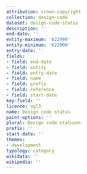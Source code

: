 ```yaml
---
attribution: crown-copyright
collection: design-code
dataset: design-code-status
description: ''
end-date: ''
entity-maximum: '622999'
entity-minimum: '622000'
entry-date: ''
fields:
- field: end-date
- field: entity
- field: entry-date
- field: name
- field: prefix
- field: reference
- field: start-date
key-field: ''
licence: ogl3
name: Design code status
paint-options: ''
plural: Design code statuses
prefix: ''
start-date: ''
themes:
- development
typology: category
wikidata: ''
wikipedia: ''
---
```

